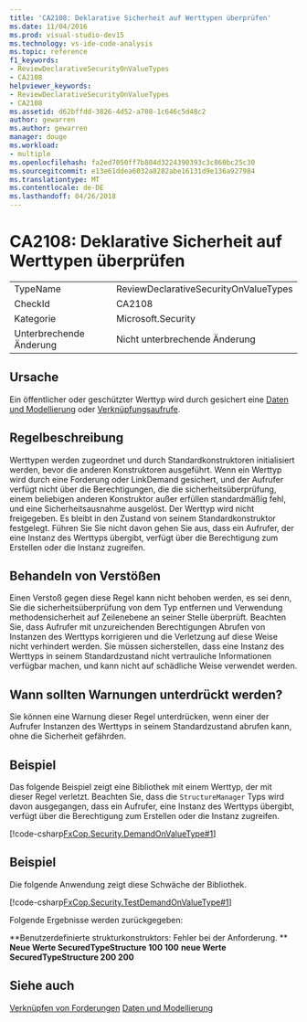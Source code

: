 ```yaml
---
title: 'CA2108: Deklarative Sicherheit auf Werttypen überprüfen'
ms.date: 11/04/2016
ms.prod: visual-studio-dev15
ms.technology: vs-ide-code-analysis
ms.topic: reference
f1_keywords:
- ReviewDeclarativeSecurityOnValueTypes
- CA2108
helpviewer_keywords:
- ReviewDeclarativeSecurityOnValueTypes
- CA2108
ms.assetid: d62bffdd-3826-4d52-a708-1c646c5d48c2
author: gewarren
ms.author: gewarren
manager: douge
ms.workload:
- multiple
ms.openlocfilehash: fa2ed7050ff7b804d3224390393c3c860bc25c30
ms.sourcegitcommit: e13e61ddea6032a8282abe16131d9e136a927984
ms.translationtype: MT
ms.contentlocale: de-DE
ms.lasthandoff: 04/26/2018
---
```

# <a name="ca2108-review-declarative-security-on-value-types"></a>CA2108: Deklarative Sicherheit auf Werttypen überprüfen
|||
|-|-|
|TypeName|ReviewDeclarativeSecurityOnValueTypes|
|CheckId|CA2108|
|Kategorie|Microsoft.Security|
|Unterbrechende Änderung|Nicht unterbrechende Änderung|

## <a name="cause"></a>Ursache
 Ein öffentlicher oder geschützter Werttyp wird durch gesichert eine [Daten und Modellierung](/dotnet/framework/data/index) oder [Verknüpfungsaufrufe](/dotnet/framework/misc/link-demands).

## <a name="rule-description"></a>Regelbeschreibung
 Werttypen werden zugeordnet und durch Standardkonstruktoren initialisiert werden, bevor die anderen Konstruktoren ausgeführt. Wenn ein Werttyp wird durch eine Forderung oder LinkDemand gesichert, und der Aufrufer verfügt nicht über die Berechtigungen, die die sicherheitsüberprüfung, einem beliebigen anderen Konstruktor außer erfüllen standardmäßig fehl, und eine Sicherheitsausnahme ausgelöst. Der Werttyp wird nicht freigegeben. Es bleibt in den Zustand von seinem Standardkonstruktor festgelegt. Führen Sie Sie nicht davon gehen Sie aus, dass ein Aufrufer, der eine Instanz des Werttyps übergibt, verfügt über die Berechtigung zum Erstellen oder die Instanz zugreifen.

## <a name="how-to-fix-violations"></a>Behandeln von Verstößen
 Einen Verstoß gegen diese Regel kann nicht behoben werden, es sei denn, Sie die sicherheitsüberprüfung von dem Typ entfernen und Verwendung methodensicherheit auf Zeilenebene an seiner Stelle überprüft. Beachten Sie, dass Aufrufer mit unzureichenden Berechtigungen Abrufen von Instanzen des Werttyps korrigieren und die Verletzung auf diese Weise nicht verhindert werden. Sie müssen sicherstellen, dass eine Instanz des Werttyps in seinem Standardzustand nicht vertrauliche Informationen verfügbar machen, und kann nicht auf schädliche Weise verwendet werden.

## <a name="when-to-suppress-warnings"></a>Wann sollten Warnungen unterdrückt werden?
 Sie können eine Warnung dieser Regel unterdrücken, wenn einer der Aufrufer Instanzen des Werttyps in seinem Standardzustand abrufen kann, ohne die Sicherheit gefährden.

## <a name="example"></a>Beispiel
 Das folgende Beispiel zeigt eine Bibliothek mit einem Werttyp, der mit dieser Regel verletzt. Beachten Sie, dass die `StructureManager` Typs wird davon ausgegangen, dass ein Aufrufer, eine Instanz des Werttyps übergibt, verfügt über die Berechtigung zum Erstellen oder die Instanz zugreifen.

 [!code-csharp[FxCop.Security.DemandOnValueType#1](../code-quality/codesnippet/CSharp/ca2108-review-declarative-security-on-value-types_1.cs)]

## <a name="example"></a>Beispiel
 Die folgende Anwendung zeigt diese Schwäche der Bibliothek.

 [!code-csharp[FxCop.Security.TestDemandOnValueType#1](../code-quality/codesnippet/CSharp/ca2108-review-declarative-security-on-value-types_2.cs)]

 Folgende Ergebnisse werden zurückgegeben:

 **Benutzerdefinierte strukturkonstruktors: Fehler bei der Anforderung. ** 
 **Neue Werte SecuredTypeStructure 100 100**
**neue Werte SecuredTypeStructure 200 200**
## <a name="see-also"></a>Siehe auch
 [Verknüpfen von Forderungen](/dotnet/framework/misc/link-demands) [Daten und Modellierung](/dotnet/framework/data/index)